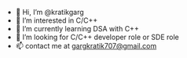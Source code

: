 - 👋 Hi, I’m @kratikgarg
- 👀 I’m interested in C/C++ 
- 🌱 I’m currently learning DSA with C++
- 💞️ I’m looking for C/C++ developer role or SDE role 
- 📫 contact me at gargkratik707@gmail.com

<!---
kratikgarg09/kratikgarg09 is a ✨ special ✨ repository because its `README.md` (this file) appears on your GitHub profile.
You can click the Preview link to take a look at your changes.
--->
